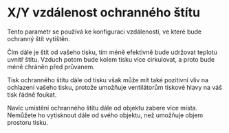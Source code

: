 X/Y vzdálenost ochranného štítu
====
Tento parametr se používá ke konfiguraci vzdálenosti, ve které bude ochranný štít vytištěn.

Čím dále je štít od vašeho tisku, tím méně efektivně bude udržovat teplotu uvnitř štítu. Vzduch potom bude kolem tisku více cirkulovat, a proto bude méně chráněn před průvanem.

Tisk ochranného štítu dále od tisku však může mít také pozitivní vliv na ochlazení vašeho tisku, protože umožňuje ventilátorům tiskové hlavy na váš tisk řádně foukat.

Navíc umístění ochranného štítu dále od objektu zabere více místa. Nemůžete ho vytisknout dále od svého objektu, než umožňuje objem prostoru tisku.
